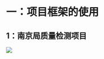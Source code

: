 一：项目框架的使用
   ====
   1：南京局质量检测项目
   -------  
 
 
  [![](https://jitpack.io/v/zhwenping/platform.svg)](https://jitpack.io/#zhwenping/platform) 
 
